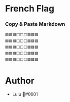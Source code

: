 # French Flag

### Copy & Paste Markdown

```
🟦🟦🟦⬜⬜⬜🟥🟥🟥
🟦🟦🟦⬜⬜⬜🟥🟥🟥
🟦🟦🟦⬜⬜⬜🟥🟥🟥
🟦🟦🟦⬜⬜⬜🟥🟥🟥
🟦🟦🟦⬜⬜⬜🟥🟥🟥
```

# Author

- Lulu 🍉#0001
